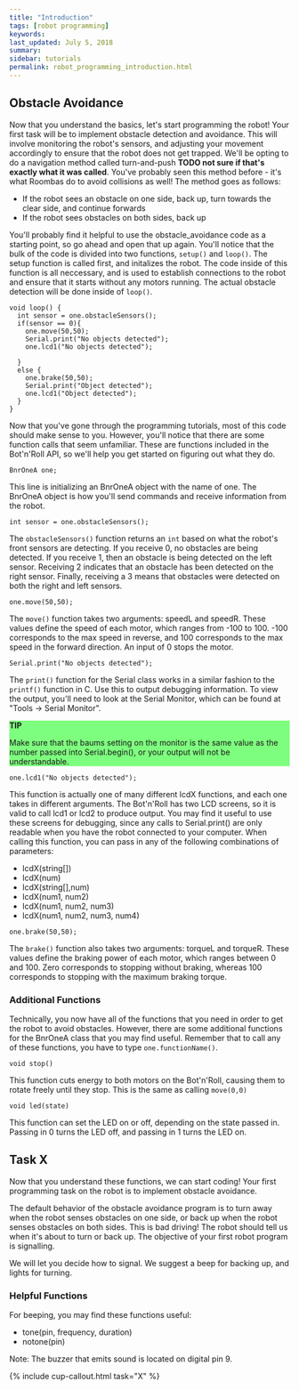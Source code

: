 ```yaml
---
title: "Introduction"
tags: [robot programming]
keywords:
last_updated: July 5, 2018
summary:
sidebar: tutorials
permalink: robot_programming_introduction.html
---
```


## Obstacle Avoidance
Now that you understand the basics, let's start programming the robot! Your first task will be to implement obstacle detection and avoidance. This will involve monitoring the robot's sensors, and adjusting your movement accordingly to ensure that the robot does not get trapped. We'll be opting to do a navigation method called turn-and-push **TODO not sure if that's exactly what it was called**. You've probably seen this method before - it's what Roombas do to avoid collisions as well! The method goes as follows:

- If the robot sees an obstacle on one side, back up, turn towards the clear side, and continue forwards
- If the robot sees obstacles on both sides, back up

You'll probably find it helpful to use the obstacle_avoidance code as a starting point, so go ahead and open that up again. You'll notice that the bulk of the code is divided into two functions, `setup()` and `loop()`. The setup function is called first, and initalizes the robot. The code inside of this function is all neccessary, and is used to establish connections to the robot and ensure that it starts without any motors running. The actual obstacle detection will be done inside of `loop()`.

```
void loop() {
  int sensor = one.obstacleSensors();
  if(sensor == 0){
    one.move(50,50);
    Serial.print("No objects detected");
    one.lcd1("No objects detected");

  }
  else {
    one.brake(50,50);
    Serial.print("Object detected");
    one.lcd1("Object detected");
  }
}
```

Now that you've gone through the programming tutorials, most of this code should make sense to you. However, you'll notice that there are some function calls that seem unfamiliar. These are functions included in the Bot'n'Roll API, so we'll help you get started on figuring out what they do.

```
BnrOneA one;
```

This line is initializing an BnrOneA object with the name of one. The BnrOneA object is how you'll send commands and receive information from the robot.

```
int sensor = one.obstacleSensors();
```

The `obstacleSensors()` function returns an `int` based on what the robot's front sensors are detecting. If you receive 0, no obstacles are being detected. If you receive 1, then an obstacle is being detected on the left sensor. Receiving 2 indicates that an obstacle has been detected on the right sensor. Finally, receiving a 3 means that obstacles were detected on both the right and left sensors.

```
one.move(50,50);
```

The `move()` function takes two arguments: speedL and speedR. These values define the speed of each motor, which ranges from -100 to 100. -100 corresponds to the max speed in reverse, and 100 corresponds to the max speed in the forward direction. An input of 0 stops the motor.


```
Serial.print("No objects detected");
```

The `print()` function for the Serial class works in a similar fashion to the `printf()` function in C. Use this to output debugging information. To view the output, you'll need to look at the Serial Monitor, which can be found at "Tools -> Serial Monitor". 

<div style="background-color:rgba(0,255,0,0.5)">
<b>TIP</b>
<p></p>
<p>Make sure that the baums setting on the monitor is the same value as the number passed into Serial.begin(), or your output will not be understandable.</p>
</div>


```
one.lcd1("No objects detected");
```

This function is actually one of many different lcdX functions, and each one takes in different arguments. The Bot'n'Roll has two LCD screens, so it is valid to call lcd1 or lcd2 to produce output. You may find it useful to use these screens for debugging, since any calls to Serial.print() are only readable when you have the robot connected to your computer. When calling this function, you can pass in any of the following combinations of parameters:

- lcdX(string[])
- lcdX(num)
- lcdX(string[],num)
- lcdX(num1, num2)
- lcdX(num1, num2, num3)
- lcdX(num1, num2, num3, num4)

```
one.brake(50,50);
```

The `brake()` function also takes two arguments: torqueL and torqueR. These values define the braking power of each motor, which ranges between 0 and 100. Zero corresponds to stopping without braking, whereas 100 corresponds to stopping with the maximum braking torque.

### Additional Functions

Technically, you now have all of the functions that you need in order to get the robot to avoid obstacles. However, there are some additional functions for the BnrOneA class that you may find useful. Remember that to call any of these functions, you have to type `one.functionName()`. 

```
void stop()
```

This function cuts energy to both motors on the Bot'n'Roll, causing them to rotate freely until they stop. This is the same as calling `move(0,0)` 

```
void led(state)
```

This function can set the LED on or off, depending on the state passed in. Passing in 0 turns the LED off, and passing in 1 turns the LED on.



## Task X

Now that you understand these functions, we can start coding! Your first programming task on the robot is to implement obstacle avoidance. 

The default behavior of the obstacle avoidance program is to turn away when the robot senses obstacles on one side, or back up when the robot senses obstacles on both sides. This is bad driving! The robot should tell us when it's about to turn or back up. The objective of your first robot program is signalling.

We will let you decide how to signal. We suggest a beep for backing up, and lights for turning.

### Helpful Functions
For beeping, you may find these functions useful:
- tone(pin, frequency, duration)
- notone(pin)

Note: The buzzer that emits sound is located on digital pin 9. 


{% include cup-callout.html task="X" %}

